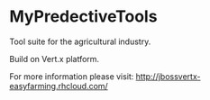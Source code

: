 MyPredectiveTools
=================

Tool suite for the agricultural industry.

Build on Vert.x platform.

For more information please visit: http://jbossvertx-easyfarming.rhcloud.com/
